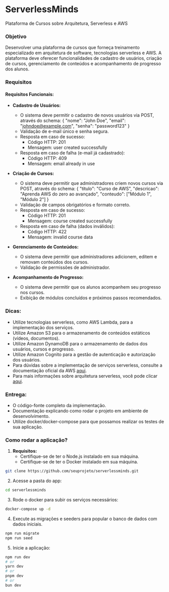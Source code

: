 # ServerlessMinds
Plataforma de Cursos sobre Arquitetura, Serverless e AWS

### Objetivo

Desenvolver uma plataforma de cursos que forneça treinamento especializado em arquitetura de software, tecnologias serverless e AWS. A plataforma deve oferecer funcionalidades de cadastro de usuários, criação de cursos, gerenciamento de conteúdos e acompanhamento de progresso dos alunos.

### Requisitos

#### Requisitos Funcionais:

- **Cadastro de Usuários:**
  - O sistema deve permitir o cadastro de novos usuários via POST, através do schema: { "nome": "John Doe", "email": "johndoe@example.com", "senha": "password123" }
  - Validação de e-mail único e senha segura.
  - Resposta em caso de sucesso:
    - Código HTTP: 201
    - Mensagem: user created successfully
  - Resposta em caso de falha (e-mail já cadastrado):
    - Código HTTP: 409
    - Mensagem: email already in use

- **Criação de Cursos:**
  - O sistema deve permitir que administradores criem novos cursos via POST, através do schema: { "titulo": "Curso de AWS", "descricao": "Aprenda AWS do zero ao avançado", "conteudo": ["Módulo 1", "Módulo 2"] }
  - Validação de campos obrigatórios e formato correto.
  - Resposta em caso de sucesso:
    - Código HTTP: 201
    - Mensagem: course created successfully
  - Resposta em caso de falha (dados inválidos):
    - Código HTTP: 422
    - Mensagem: invalid course data

- **Gerenciamento de Conteúdos:**
  - O sistema deve permitir que administradores adicionem, editem e removam conteúdos dos cursos.
  - Validação de permissões de administrador.

- **Acompanhamento de Progresso:**
  - O sistema deve permitir que os alunos acompanhem seu progresso nos cursos.
  - Exibição de módulos concluídos e próximos passos recomendados.

### Dicas:

- Utilize tecnologias serverless, como AWS Lambda, para a implementação dos serviços.
- Utilize Amazon S3 para o armazenamento de conteúdos estáticos (vídeos, documentos).
- Utilize Amazon DynamoDB para o armazenamento de dados dos usuários, cursos e progresso.
- Utilize Amazon Cognito para a gestão de autenticação e autorização dos usuários.
- Para dúvidas sobre a implementação de serviços serverless, consulte a documentação oficial da AWS [aqui](https://docs.aws.amazon.com/).
- Para mais informações sobre arquitetura serverless, você pode clicar [aqui](https://aws.amazon.com/serverless/).

### Entrega:

- O código-fonte completo da implementação.
- Documentação explicando como rodar o projeto em ambiente de desenvolvimento.
- Utilize docker/docker-compose para que possamos realizar os testes de sua aplicação.

### Como rodar a aplicação?

1. **Requisitos:** 
   - Certifique-se de ter o Node.js instalado em sua máquina.
   - Certifique-se de ter o Docker instalado em sua máquina.

```bash
git clone https://github.com/seuprojeto/serverlessminds.git
```

2. Acesse a pasta do app:

```bash
cd serverlessminds
```

3. Rode o docker para subir os serviços necessários:

```bash
docker-compose up -d
```

4. Execute as migrações e seeders para popular o banco de dados com dados iniciais.

```bash
npm run migrate
npm run seed
```

5. Inicie a aplicação:

```bash
npm run dev
# or
yarn dev
# or
pnpm dev
# or
bun dev
```